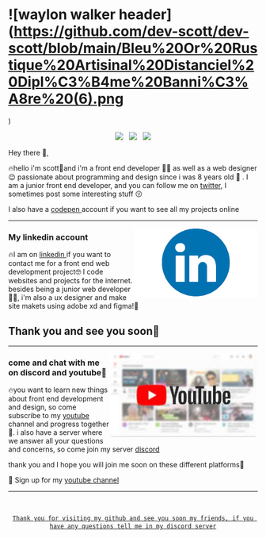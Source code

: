 # ![waylon walker header](https://github.com/dev-scott/dev-scott/blob/main/Bleu%20Or%20Rustique%20Artisinal%20Distanciel%20Dipl%C3%B4me%20Banni%C3%A8re%20(6).png
)


<p align='center' style="border-radius:50% , background-color: blue " >
<a href="https://twitter.com/notifications"><img height="30" src="https://github.com/WaylonWalker/WaylonWalker/blob/main/icon/twitter.png?raw=true"></a>&nbsp;&nbsp;
<a href="https://www.instagram.com/direct/t/340282366841710300949128181187242309149"><img height="30" src="https://github.com/WaylonWalker/WaylonWalker/blob/main/icon/instagram.jpg?raw=true"></a>&nbsp;&nbsp;
<a href="https://www.linkedin.com/in/sado-scott-950579229/"><img height="30" src="https://github.com/WaylonWalker/WaylonWalker/blob/main/icon/linkedin.png?raw=true"></a>
</p>

Hey there 👋,

🔥hello i'm scott🙋and i'm a front end developer 👨‍💻 as well as a web designer 😉 passionate about programming and design since i was 8 years old 🥲 . 
I am a junior front end developer, and you can follow me on  <a href="https://twitter.com/home?utm_source=homescreen&utm_medium=shortcut">twitter</a>, I sometimes post some interesting stuff 😗

I also have a <a href="https://codepen.io/dev-scott-the-reactor"> codepen </a> account if you want to see all my projects online

  ---
 
 <p>
  <img width="250" align='right' src="https://github.com/dev-scott/dev-scott/blob/b7993a8362f96ac4710eea7af74f0d9fb84d019f/linkedin-removebg-preview.png">
</p>
 
### My linkedin account

🔥I am on <a href="https://www.linkedin.com/in/sado-scott-950579229/"> linkedin </a> if you want to contact me for a front end web development project🤓
I code websites and projects for the internet. besides being a junior web developer👨‍💻, i'm also a ux designer and make site makets using adobe xd and figma!🎇

## Thank you and see you soon🙋

 ---


<p>
  <a href="https://www.youtube.com/channel/UCX13-QgrpQztMgP5XxiYM2w"><img width="300" align='right' src="https://github.com/dev-scott/dev-scott/blob/9bbd789dc16507e7fc671e161dbafd29127c457d/youtube.jfif"></a>
</p>

### come and chat with me on discord and youtube🌱

🔥you want to learn new things about front end development and design, so come subscribe to my <a href="https://www.youtube.com/channel/UCX13-QgrpQztMgP5XxiYM2w/about"> youtube  </a>  channel and progress together🤩.
i also have a server where we answer all your questions and concerns, so come join my server <a href="https://discord.gg/Hh7ubzCR">  discord </a>

thank you and I hope you will join me soon on these different platforms🙋




💌 Sign up for my [youtube channel](https://www.youtube.com/channel/UCX13-QgrpQztMgP5XxiYM2w/featured)

---


<div align="center">
	<br>
	<a href="https://discord.gg/Hh7ubzCR">
		
	Thank you for visiting my github and see you soon my friends, if you have any questions tell me in my discord server
</div>



